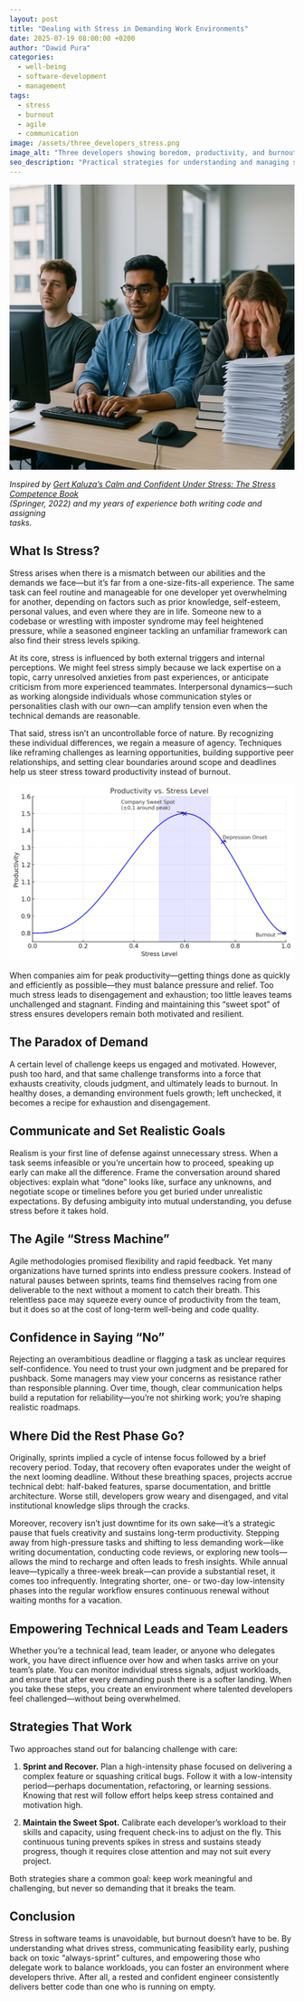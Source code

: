 ```yaml
---
layout: post
title: "Dealing with Stress in Demanding Work Environments"
date: 2025-07-19 08:00:00 +0200
author: "Dawid Pura"
categories:
  - well-being
  - software-development
  - management
tags:
  - stress
  - burnout
  - agile
  - communication
image: /assets/three_developers_stress.png
image_alt: "Three developers showing boredom, productivity, and burnout"
seo_description: "Practical strategies for understanding and managing stress in high-pressure software development teams."
---
```


![Three developers representing being under low pressure, effective, and burnt out](/assets/three_developers_stress.png)

*Inspired by [Gert Kaluza’s Calm and Confident Under Stress: The Stress \
Competence Book](https://link.springer.com/book/10.1007/978-3-662-64440-9) \
(Springer, 2022) and my years of experience both writing code and assigning \
tasks.*

## What Is Stress?

Stress arises when there is a mismatch between our abilities and the demands we
face—but it’s far from a one-size-fits-all experience. The same task can feel
routine and manageable for one developer yet overwhelming for another,
depending on factors such as prior knowledge, self-esteem, personal values,
and even where they are in life. Someone new to a codebase or wrestling with
imposter syndrome may feel heightened pressure, while a seasoned engineer
tackling an unfamiliar framework can also find their stress levels spiking.

<!-- more -->

At its core, stress is influenced by both external triggers and internal
perceptions. We might feel stress simply because we lack expertise on a topic,
carry unresolved anxieties from past experiences, or anticipate criticism from
more experienced teammates. Interpersonal dynamics—such as working alongside
individuals whose communication styles or personalities clash with our own—can
amplify tension even when the technical demands are reasonable.

That said, stress isn’t an uncontrollable force of nature. By recognizing these
individual differences, we regain a measure of agency. Techniques like
reframing challenges as learning opportunities, building supportive peer
relationships, and setting clear boundaries around scope and deadlines help us
steer stress toward productivity instead of burnout.

![Chart showing how stress influences productivity](/assets/stress_chart.png)

When companies aim for peak productivity—getting things done as quickly and
efficiently as possible—they must balance pressure and relief. Too much stress
leads to disengagement and exhaustion; too little leaves teams unchallenged and
stagnant. Finding and maintaining this “sweet spot” of stress ensures developers
remain both motivated and resilient.

## The Paradox of Demand

A certain level of challenge keeps us engaged and motivated. However, push too
hard, and that same challenge transforms into a force that exhausts
creativity, clouds judgment, and ultimately leads to burnout. In healthy doses,
a demanding environment fuels growth; left unchecked, it becomes a recipe for
exhaustion and disengagement.

## Communicate and Set Realistic Goals

Realism is your first line of defense against unnecessary stress. When a task
seems infeasible or you’re uncertain how to proceed, speaking up early can
make all the difference. Frame the conversation around shared objectives:
explain what “done” looks like, surface any unknowns, and negotiate scope or
timelines before you get buried under unrealistic expectations. By defusing
ambiguity into mutual understanding, you defuse stress before it takes hold.

## The Agile “Stress Machine”

Agile methodologies promised flexibility and rapid feedback. Yet many
organizations have turned sprints into endless pressure cookers. Instead of
natural pauses between sprints, teams find themselves racing from one
deliverable to the next without a moment to catch their breath. This relentless
pace may squeeze every ounce of productivity from the team, but it does so at
the cost of long-term well-being and code quality.

## Confidence in Saying “No”

Rejecting an overambitious deadline or flagging a task as unclear requires
self-confidence. You need to trust your own judgment and be prepared for
pushback. Some managers may view your concerns as resistance rather than
responsible planning. Over time, though, clear communication helps build a
reputation for reliability—you’re not shirking work; you’re shaping realistic
roadmaps.

## Where Did the Rest Phase Go?

Originally, sprints implied a cycle of intense focus followed by a brief
recovery period. Today, that recovery often evaporates under the weight of the
next looming deadline. Without these breathing spaces, projects accrue technical
debt: half-baked features, sparse documentation, and brittle architecture.
Worse still, developers grow weary and disengaged, and vital institutional
knowledge slips through the cracks.

Moreover, recovery isn’t just downtime for its own sake—it’s a strategic pause
that fuels creativity and sustains long-term productivity. Stepping away from
high-pressure tasks and shifting to less demanding work—like writing
documentation, conducting code reviews, or exploring new tools—allows the mind
to recharge and often leads to fresh insights. While annual leave—typically a
three-week break—can provide a substantial reset, it comes too infrequently.
Integrating shorter, one- or two-day low-intensity phases into the regular
workflow ensures continuous renewal without waiting months for a vacation.

## Empowering Technical Leads and Team Leaders

Whether you’re a technical lead, team leader, or anyone who delegates work,
you have direct influence over how and when tasks arrive on your team’s plate.
You can monitor individual stress signals, adjust workloads, and ensure that
after every demanding push there is a softer landing. When you take these steps,
you create an environment where talented developers feel challenged—without
being overwhelmed.

## Strategies That Work

Two approaches stand out for balancing challenge with care:

1. **Sprint and Recover.** Plan a high-intensity phase focused on delivering a
   complex feature or squashing critical bugs. Follow it with a low-intensity
   period—perhaps documentation, refactoring, or learning sessions. Knowing
   that rest will follow effort helps keep stress contained and motivation high.

2. **Maintain the Sweet Spot.** Calibrate each developer’s workload to their
   skills and capacity, using frequent check-ins to adjust on the fly. This
   continuous tuning prevents spikes in stress and sustains steady progress,
   though it requires close attention and may not suit every project.

Both strategies share a common goal: keep work meaningful and challenging, but
never so demanding that it breaks the team.

## Conclusion

Stress in software teams is unavoidable, but burnout doesn’t have to be. By
understanding what drives stress, communicating feasibility early, pushing back
on toxic “always-sprint” cultures, and empowering those who delegate work to
balance workloads, you can foster an environment where developers thrive. After
all, a rested and confident engineer consistently delivers better code than one
who is running on empty.
